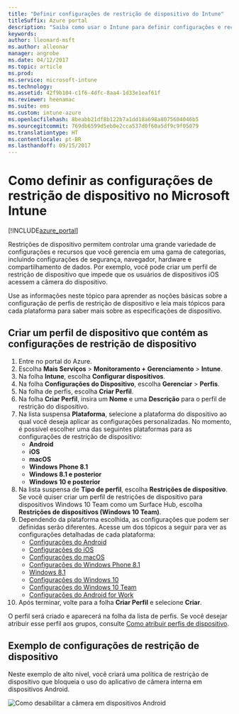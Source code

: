 ```yaml
---
title: "Definir configurações de restrição de dispositivo do Intune"
titleSuffix: Azure portal
description: "Saiba como usar o Intune para definir configurações e recursos nos dispositivos gerenciados."
keywords: 
author: lleonard-msft
ms.author: alleonar
manager: angrobe
ms.date: 04/12/2017
ms.topic: article
ms.prod: 
ms.service: microsoft-intune
ms.technology: 
ms.assetid: 42f9b104-c1f6-4dfc-8aa4-1d33e1eaf61f
ms.reviewer: heenamac
ms.suite: ems
ms.custom: intune-azure
ms.openlocfilehash: 8beabb21df8b122b7a1dd18a698a8075604046b5
ms.sourcegitcommit: 769db6599d5eb0e2cca537d0f60a5df9c9f05079
ms.translationtype: HT
ms.contentlocale: pt-BR
ms.lasthandoff: 09/15/2017
---
```

# <a name="how-to-configure-device-restriction-settings-in-microsoft-intune"></a>Como definir as configurações de restrição de dispositivo no Microsoft Intune

[!INCLUDE[azure_portal](./includes/azure_portal.md)]

Restrições de dispositivo permitem controlar uma grande variedade de configurações e recursos que você gerencia em uma gama de categorias, incluindo configurações de segurança, navegador, hardware e compartilhamento de dados. Por exemplo, você pode criar um perfil de restrição de dispositivo que impede que os usuários de dispositivos iOS acessem a câmera do dispositivo.

Use as informações neste tópico para aprender as noções básicas sobre a configuração de perfis de restrição de dispositivo e leia mais tópicos para cada plataforma para saber mais sobre as especificações de dispositivo.

## <a name="create-a-device-profile-containing-device-restriction-settings"></a>Criar um perfil de dispositivo que contém as configurações de restrição de dispositivo

1. Entre no portal do Azure.
2. Escolha **Mais Serviços** > **Monitoramento + Gerenciamento** > **Intune**.
3. Na folha **Intune**, escolha **Configurar dispositivos**.
2. Na folha **Configurações do Dispositivo**, escolha **Gerenciar** > **Perfis**.
3. Na folha de perfis, escolha **Criar Perfil**.
4. Na folha **Criar Perfil**, insira um **Nome** e uma **Descrição** para o perfil de restrição do dispositivo.
5. Na lista suspensa **Plataforma**, selecione a plataforma do dispositivo ao qual você deseja aplicar as configurações personalizadas. No momento, é possível escolher uma das seguintes plataformas para as configurações de restrição de dispositivo:
    - **Android**
    - **iOS**
    - **macOS**
    - **Windows Phone 8.1**
    - **Windows 8.1 e posterior**
    - **Windows 10 e posterior**
6. Na lista suspensa de **Tipo de perfil**, escolha **Restrições de dispositivo**. Se você quiser criar um perfil de restrições de dispositivo para dispositivos Windows 10 Team como um Surface Hub, escolha **Restrições de dispositivos (Windows 10 Team)**.
7. Dependendo da plataforma escolhida, as configurações que podem ser definidas serão diferentes. Acesse um dos tópicos a seguir para ver as configurações detalhadas de cada plataforma:
    - [Configurações do Android](device-restrictions-android.md)
    - [Configurações do iOS](device-restrictions-ios.md)
    - [Configurações do macOS](device-restrictions-macos.md)
    - [Configurações do Windows Phone 8.1](device-restrictions-windows-phone-8-1.md)
    - [Windows 8.1](device-restrictions-windows-8-1.md)
    - [Configurações do Windows 10](device-restrictions-windows-10.md)
    - [Configurações do Windows 10 Team](device-restrictions-windows-10-teams.md)
    - [Configurações do Android for Work](device-restrictions-android-for-work.md)
8. Após terminar, volte para a folha **Criar Perfil** e selecione **Criar**.

O perfil será criado e aparecerá na folha da lista de perfis.
Se você desejar atribuir esse perfil aos grupos, consulte [Como atribuir perfis de dispositivo](device-profile-assign.md).

## <a name="example-of-device-restriction-settings"></a>Exemplo de configurações de restrição de dispositivo

Neste exemplo de alto nível, você criará uma política de restrição de dispositivo que bloqueia o uso do aplicativo de câmera interna em dispositivos Android.

![Como desabilitar a câmera em dispositivos Android](./media/disable-android-camera.png)


